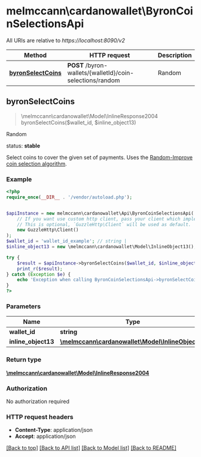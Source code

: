 # melmccann\cardanowallet\ByronCoinSelectionsApi

All URIs are relative to *https://localhost:8090/v2*

Method | HTTP request | Description
------------- | ------------- | -------------
[**byronSelectCoins**](ByronCoinSelectionsApi.md#byronSelectCoins) | **POST** /byron-wallets/{walletId}/coin-selections/random | Random



## byronSelectCoins

> \melmccann\cardanowallet\Model\InlineResponse2004 byronSelectCoins($wallet_id, $inline_object13)

Random

<p align=\"right\">status: <strong>stable</strong></p>  Select coins to cover the given set of payments.  Uses the <a href=\"https://iohk.io/blog/self-organisation-in-coin-selection/\"> Random-Improve coin selection algorithm</a>.

### Example

```php
<?php
require_once(__DIR__ . '/vendor/autoload.php');


$apiInstance = new melmccann\cardanowallet\Api\ByronCoinSelectionsApi(
    // If you want use custom http client, pass your client which implements `GuzzleHttp\ClientInterface`.
    // This is optional, `GuzzleHttp\Client` will be used as default.
    new GuzzleHttp\Client()
);
$wallet_id = 'wallet_id_example'; // string | 
$inline_object13 = new \melmccann\cardanowallet\Model\InlineObject13(); // \melmccann\cardanowallet\Model\InlineObject13 | 

try {
    $result = $apiInstance->byronSelectCoins($wallet_id, $inline_object13);
    print_r($result);
} catch (Exception $e) {
    echo 'Exception when calling ByronCoinSelectionsApi->byronSelectCoins: ', $e->getMessage(), PHP_EOL;
}
?>
```

### Parameters


Name | Type | Description  | Notes
------------- | ------------- | ------------- | -------------
 **wallet_id** | **string**|  |
 **inline_object13** | [**\melmccann\cardanowallet\Model\InlineObject13**](../Model/InlineObject13.md)|  |

### Return type

[**\melmccann\cardanowallet\Model\InlineResponse2004**](../Model/InlineResponse2004.md)

### Authorization

No authorization required

### HTTP request headers

- **Content-Type**: application/json
- **Accept**: application/json

[[Back to top]](#) [[Back to API list]](../../README.md#documentation-for-api-endpoints)
[[Back to Model list]](../../README.md#documentation-for-models)
[[Back to README]](../../README.md)

